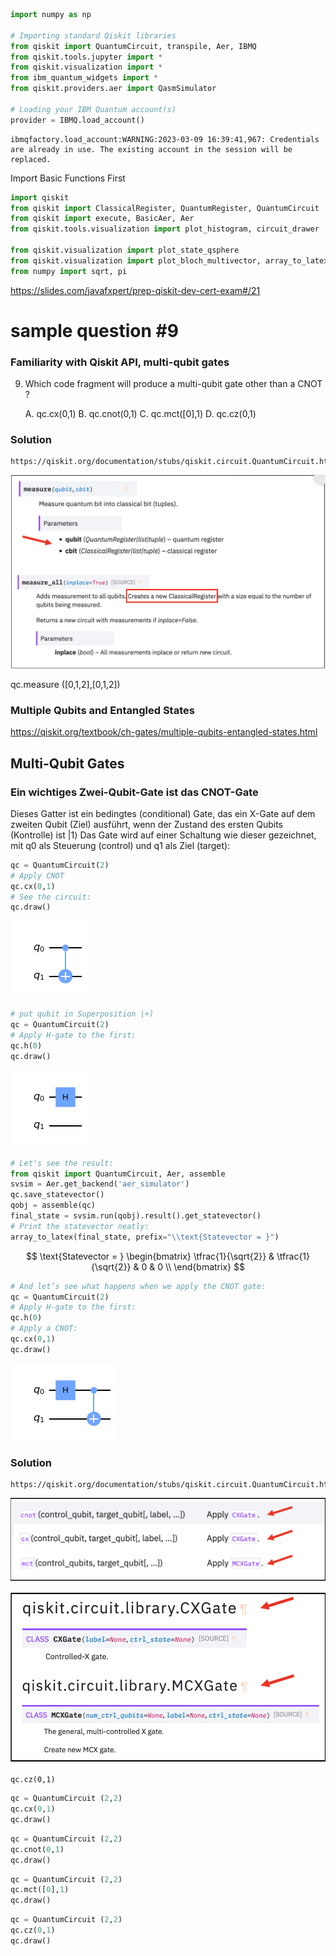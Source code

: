 ```python
import numpy as np

# Importing standard Qiskit libraries
from qiskit import QuantumCircuit, transpile, Aer, IBMQ
from qiskit.tools.jupyter import *
from qiskit.visualization import *
from ibm_quantum_widgets import *
from qiskit.providers.aer import QasmSimulator

# Loading your IBM Quantum account(s)
provider = IBMQ.load_account()
```

    ibmqfactory.load_account:WARNING:2023-03-09 16:39:41,967: Credentials are already in use. The existing account in the session will be replaced.


Import Basic Functions First


```python
import qiskit
from qiskit import ClassicalRegister, QuantumRegister, QuantumCircuit
from qiskit import execute, BasicAer, Aer
from qiskit.tools.visualization import plot_histogram, circuit_drawer

from qiskit.visualization import plot_state_qsphere
from qiskit.visualization import plot_bloch_multivector, array_to_latex
from numpy import sqrt, pi
```

https://slides.com/javafxpert/prep-qiskit-dev-cert-exam#/21


# sample question #9


### Familiarity with Qiskit API, multi-qubit gates


9. Which code fragment will produce a multi-qubit gate other than a CNOT ?

    A. qc.cx(0,1)
    B. qc.cnot(0,1)
    C. qc.mct([0],1)
    D. qc.cz(0,1)



### Solution
    https://qiskit.org/documentation/stubs/qiskit.circuit.QuantumCircuit.html

![image logo](../images_samples/measure_vs_measure_all.png)

qc.measure ([0,1,2],[0,1,2])


### Multiple Qubits and Entangled States

https://qiskit.org/textbook/ch-gates/multiple-qubits-entangled-states.html

## Multi-Qubit Gates

### Ein wichtiges Zwei-Qubit-Gate ist das CNOT-Gate 

Dieses Gatter ist ein bedingtes (conditional) Gate, das ein X-Gate auf dem zweiten Qubit (Ziel) ausführt, wenn der Zustand des ersten Qubits (Kontrolle) ist |1⟩ 
Das Gate wird auf einer Schaltung wie dieser gezeichnet, mit q0 als Steuerung (control) und q1 als Ziel (target):


```python
qc = QuantumCircuit(2)
# Apply CNOT
qc.cx(0,1)
# See the circuit:
qc.draw()
```




    
![png](output_7_0.png)
    




```python
# put qubit in Superposition |+) 
qc = QuantumCircuit(2)
# Apply H-gate to the first:
qc.h(0)
qc.draw()
```




    
![png](output_8_0.png)
    




```python
# Let's see the result:
from qiskit import QuantumCircuit, Aer, assemble
svsim = Aer.get_backend('aer_simulator')
qc.save_statevector()
qobj = assemble(qc)
final_state = svsim.run(qobj).result().get_statevector()
# Print the statevector neatly:
array_to_latex(final_state, prefix="\\text{Statevector = }")
```




$$
\text{Statevector = }
\begin{bmatrix}
\tfrac{1}{\sqrt{2}} & \tfrac{1}{\sqrt{2}} & 0 & 0  \\
 \end{bmatrix}
$$




```python
# And let’s see what happens when we apply the CNOT gate:
qc = QuantumCircuit(2)
# Apply H-gate to the first:
qc.h(0)
# Apply a CNOT:
qc.cx(0,1)
qc.draw()
```




    
![png](output_10_0.png)
    





### Solution


    https://qiskit.org/documentation/stubs/qiskit.circuit.QuantumCircuit.html

![image logo](../images_samples/cnot-1.png)

![image logo](../images_samples/cnot-2.png)

    qc.cz(0,1)


```python
qc = QuantumCircuit (2,2)
qc.cx(0,1)
qc.draw()
```


```python
qc = QuantumCircuit (2,2)
qc.cnot(0,1)
qc.draw()
```


```python
qc = QuantumCircuit (2,2)
qc.mct([0],1)
qc.draw()
```


```python
qc = QuantumCircuit (2,2)
qc.cz(0,1)
qc.draw()
```
